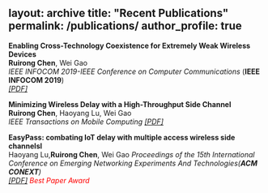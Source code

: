 layout: archive
title: "Recent Publications"
permalink: /publications/
author_profile: true
---
<b>Enabling Cross-Technology Coexistence for Extremely Weak Wireless Devices</b> <br>
<b>Ruirong Chen</b>, Wei Gao <br>
<i>IEEE INFOCOM 2019-IEEE Conference on Computer Communications</i> (<b>IEEE INFOCOM 2019</b>)<br>
<i>[[PDF]](https://ieeexplore.ieee.org/abstract/document/8737379)
</i>

<b>Minimizing Wireless Delay with a High-Throughput Side Channel</b> <br>
<b>Ruirong Chen</b>, Haoyang Lu, Wei Gao <br>
<i>IEEE Transactions on Mobile Computing</i> 
<i>[[PDF]](https://ieeexplore.ieee.org/abstract/document/8703101)
</i>

<b>EasyPass: combating IoT delay with multiple access wireless side channelsl</b> <br>
Haoyang Lu,<b>Ruirong Chen</b>, Wei Gao
<i>Proceedings of the 15th International Conference on Emerging Networking Experiments And Technologies(<b>ACM CONEXT</b>)<br>
<i>[[PDF]](https://dl.acm.org/doi/abs/10.1145/3359989.3365421)
</i> <span style="color:red"> Best Paper Award </span>

